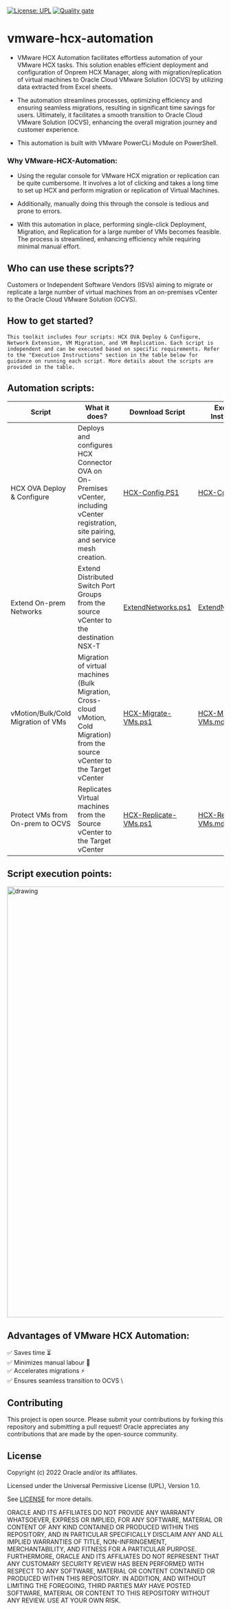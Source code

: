 

[![License: UPL](https://img.shields.io/badge/license-UPL-green)](https://img.shields.io/badge/license-UPL-green) [![Quality gate](https://sonarcloud.io/api/project_badges/quality_gate?project=oracle-devrel_vmware-hcx-automation)](https://sonarcloud.io/dashboard?id=oracle-devrel_vmware-hcx-automation)

# vmware-hcx-automation

- VMware HCX Automation facilitates effortless automation of your VMware HCX tasks. This solution enables efficient deployment and configuration of Onprem HCX Manager, along with migration/replication of virtual machines to Oracle Cloud VMware Solution (OCVS) by utilizing data extracted from Excel sheets.

- The automation streamlines processes, optimizing efficiency and ensuring seamless migrations, resulting in significant time savings for users. Ultimately, it facilitates a smooth transition to Oracle Cloud VMware Solution (OCVS), enhancing the overall migration journey and customer experience.

- This automation is built with VMware PowerCLi Module on PowerShell.


### Why VMware-HCX-Automation:

* Using the regular console for VMware HCX migration or replication can be quite cumbersome. It involves a lot of clicking and takes a long time to set up HCX and perform migration or replication of Virtual Machines.

* Additionally, manually doing this through the console is tedious and prone to errors.

* With this automation in place, performing single-click Deployment, Migration, and Replication for a large number of VMs becomes feasible. The process is streamlined, enhancing efficiency while requiring minimal manual effort.


## Who can use these scripts??

Customers or Independent Software Vendors (ISVs) aiming to migrate or replicate a large number of virtual machines from an on-premises vCenter to the Oracle Cloud VMware Solution (OCVS).


## How to get started?
```This toolkit includes four scripts: HCX OVA Deploy & Configure, Network Extension, VM Migration, and VM Replication. Each script is independent and can be executed based on specific requirements. Refer to the "Execution Instructions" section in the table below for guidance on running each script. More details about the scripts are provided in the table.```

## Automation scripts:

Script | What it does? | Download Script | Execution Instructions
--- | --- | --- | ---
HCX OVA Deploy & Configure | Deploys and configures HCX Connector OVA on On-Premises vCenter, including vCenter registration, site pairing, and service mesh creation.	 | [HCX-Config.PS1](https://github.com/oracle-devrel/vmware-hcx-automation/blob/develop/HCX-Config.ps1) | [HCX-Config.md](https://github.com/oracle-devrel/vmware-hcx-automation/blob/develop/HCX-Config.md) 
Extend On-prem Networks | Extend Distributed Switch Port Groups from the source vCenter to the destination NSX-T  | [ExtendNetworks.ps1](https://github.com/oracle-devrel/vmware-hcx-automation/blob/develop/ExtendNetworks.ps1) | [ExtendNetworks.md](https://github.com/oracle-devrel/vmware-hcx-automation/blob/develop/ExtendNetworks.md) 
vMotion/Bulk/Cold Migration of VMs | Migration of virtual machines (Bulk Migration, Cross-cloud vMotion, Cold Migration) from the source vCenter to the Target vCenter | [HCX-Migrate-VMs.ps1](https://github.com/oracle-devrel/vmware-hcx-automation/blob/develop/HCX-Migrate-VMs.ps1) | [HCX-Migrate-VMs.md](https://github.com/oracle-devrel/vmware-hcx-automation/blob/develop/HCX-Migrate-VMs.md)
Protect VMs from On-prem to OCVS | Replicates Virtual machines from the Source vCenter to the Target vCenter | [HCX-Replicate-VMs.ps1](https://github.com/oracle-devrel/vmware-hcx-automation/blob/develop/HCX-Replicate-VMs.ps1) | [HCX-Replicate-VMs.md](https://github.com/oracle-devrel/vmware-hcx-automation/blob/develop/HCX-Replicate-VMs.md) 

## Script execution points:
<img src="https://github.com/oracle-devrel/vmware-hcx-automation/blob/develop/Services.png" alt="drawing" width="1000"/>



## Advantages of VMware HCX Automation:

✅ Saves time :hourglass_flowing_sand: \
✅ Minimizes manual labour :running: \
✅ Accelerates migrations ⚡ \
✅ Ensures seamless transition to OCVS \




## Contributing
This project is open source.  Please submit your contributions by forking this repository and submitting a pull request!  Oracle appreciates any contributions that are made by the open-source community.

## License
Copyright (c) 2022 Oracle and/or its affiliates.

Licensed under the Universal Permissive License (UPL), Version 1.0.

See [LICENSE](LICENSE) for more details.

ORACLE AND ITS AFFILIATES DO NOT PROVIDE ANY WARRANTY WHATSOEVER, EXPRESS OR IMPLIED, FOR ANY SOFTWARE, MATERIAL OR CONTENT OF ANY KIND CONTAINED OR PRODUCED WITHIN THIS REPOSITORY, AND IN PARTICULAR SPECIFICALLY DISCLAIM ANY AND ALL IMPLIED WARRANTIES OF TITLE, NON-INFRINGEMENT, MERCHANTABILITY, AND FITNESS FOR A PARTICULAR PURPOSE.  FURTHERMORE, ORACLE AND ITS AFFILIATES DO NOT REPRESENT THAT ANY CUSTOMARY SECURITY REVIEW HAS BEEN PERFORMED WITH RESPECT TO ANY SOFTWARE, MATERIAL OR CONTENT CONTAINED OR PRODUCED WITHIN THIS REPOSITORY. IN ADDITION, AND WITHOUT LIMITING THE FOREGOING, THIRD PARTIES MAY HAVE POSTED SOFTWARE, MATERIAL OR CONTENT TO THIS REPOSITORY WITHOUT ANY REVIEW. USE AT YOUR OWN RISK. 
